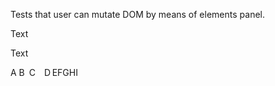 Tests that user can mutate DOM by means of elements panel.

Text

<span id="span">Text</span>

A B C D E‌F‍G‏H‎I
